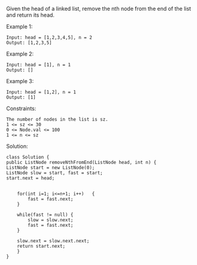Given the head of a linked list, remove the nth node from the end of the list and return its head.

Example 1:

    Input: head = [1,2,3,4,5], n = 2
    Output: [1,2,3,5]
Example 2:

    Input: head = [1], n = 1
    Output: []
Example 3:

    Input: head = [1,2], n = 1
    Output: [1]
Constraints:

    The number of nodes in the list is sz.
    1 <= sz <= 30
    0 <= Node.val <= 100
    1 <= n <= sz

Solution:

    class Solution {
    public ListNode removeNthFromEnd(ListNode head, int n) {
    ListNode start = new ListNode(0);
    ListNode slow = start, fast = start;
    start.next = head;
    
    
        for(int i=1; i<=n+1; i++)   {
            fast = fast.next;
        }
        
        while(fast != null) {
            slow = slow.next;
            fast = fast.next;
        }
    
        slow.next = slow.next.next;
        return start.next;
        }
    }